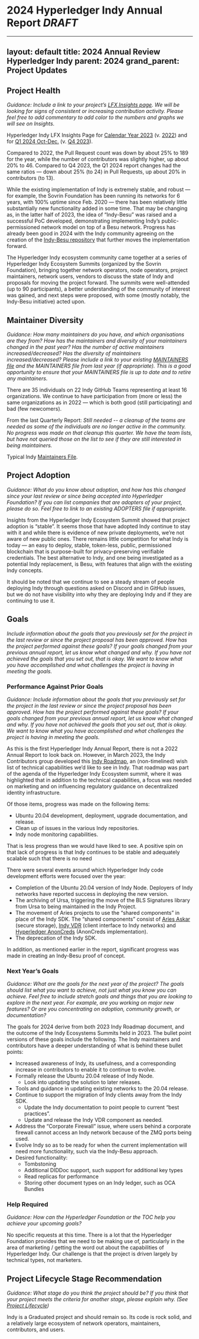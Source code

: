 # 2024 Hyperledger Indy Annual Report _DRAFT_

---
layout: default
title: 2024 Annual Review Hyperledger Indy
parent: 2024
grand_parent: Project Updates
---

## Project Health

_Guidance: Include a link to your project’s [LFX Insights page](https://insights-v2.lfx.linuxfoundation.org/projects). We will be looking for signs of consistent or increasing contribution activity. Please feel free to add commentary to add color to the numbers and graphs we will see on Insights._

Hyperledger Indy LFX Insights Page for [Calendar Year 2023](https://insights.lfx.linuxfoundation.org/foundation/hyp/overview?project=indy&repository=all&dateFilters=2023-01-01%20to%202023-12-31&dateRange=2023-01-01%20to%202023-12-31&compare=PP&granularity=month&hideBots=true) (v. [2022](https://insights.lfx.linuxfoundation.org/foundation/hyp/overview?project=indy&repository=all&dateFilters=2022-01-01%20to%202022-12-31&dateRange=2022-01-01%20to%202022-12-31&compare=PP&granularity=month&hideBots=true))  and for [Q1 2024 Oct-Dec.](https://insights.lfx.linuxfoundation.org/foundation/hyp/overview?project=indy&repository=all&dateFilters=2023-10-01%20to%202023-12-31&dateRange=2023-10-01%20to%202023-12-31&compare=PP&granularity=month&hideBots=true) (v. [Q4 2023](https://insights.lfx.linuxfoundation.org/foundation/hyp/overview?project=indy&repository=all&dateFilters=2023-07-01%20to%202023-09-30&dateRange=2023-07-01%20to%202023-09-30&compare=PP&granularity=month&hideBots=true)).

Compared to 2022, the Pull Request count was down by about 25% to 189 for the year, while the number of contributors was slightly higher, up about 20% to 46. Compared to Q4 2023, the Q1 2024 report changes had the same ratios — down about 25% (to 24) in Pull Requests, up about 20% in contributors (to 13).

While the existing implementation of Indy is extremely stable, and robust — for example, the Sovrin Foundation has been running its networks for 6 years, with 100% uptime since Feb. 2020 — there has been relatively little substantially new functionality added in some time. That may be changing as, in the latter half of 2023, the idea of “Indy-Besu” was raised and a successful PoC developed, demonstrating implementing Indy’s public-permissioned network model on top of a Besu network. Progress has already been good in 2024 with the Indy community agreeing on the creation of the [Indy-Besu repository](https://github.com/hyperledger/indy-besu) that further moves the implementation forward.

The Hyperledger Indy ecosystem community came together at a series of Hyperledger Indy Ecosystem Summits (organized by the Sovrin Foundation), bringing together network operators, node operators, project maintainers, network users, vendors to discuss the state of Indy and proposals for moving the project forward. The summits were well-attended (up to 90 participants), a better understanding of the community of interest was gained, and next steps were proposed, with some (mostly notably, the Indy-Besu initiative) acted upon.

## Maintainer Diversity

_Guidance: How many maintainers do you have, and which organisations are they from? How has the maintainers and diversity of your maintainers changed in the past year? Has the number of active maintainers increased/decreased? Has the diversity of maintainers increased/decreased? Please include a link to your existing [MAINTAINERS file](https://github.com/hyperledger/toc/blob/gh-pages/guidelines/MAINTAINERS-guidelines.md) and the MAINTAINERS file from last year (if appropriate). This is a good opportunity to ensure that your MAINTAINERS file is up to date and to retire any maintainers._

There are 35 individuals on 22 Indy GitHub Teams representing at least 16 organizations. We continue to have participation from (more or less) the same organizations as in 2022 — which is both good (still participating) and bad (few newcomers).

From the last Quarterly Report: _Still needed -- a cleanup of the teams are needed as some of the individuals are no longer active in the community. No progress was made on that cleanup this quarter. We have the team lists, but have not queried those on the list to see if they are still interested in being maintainers._

Typical Indy [Maintainers File](https://github.com/hyperledger/indy-plenum/blob/main/MAINTAINERS.md).

## Project Adoption

_Guidance: What do you know about adoption, and how has this changed since your last review or since being accepted into Hyperledger Foundation? If you can list companies that are adopters of your project, please do so. Feel free to link to an existing ADOPTERS file if appropriate._

Insights from the Hyperledger Indy Ecosystem Summit showed that project adoption is “stable”. It seems those that have adopted Indy continue to stay with it and while there is evidence of new private deployments, we’re not aware of new public ones. There remains little competition for what Indy is today — an easy to deploy, stable, token-less, public, permissioned blockchain that is purpose-built for privacy-preserving verifiable credentials. The best alternative to Indy, and one being investigated as a potential Indy replacement, is Besu, with features that align with the existing Indy concepts.

It should be noted that we continue to see a steady stream of people deploying Indy through questions asked on Discord and in GitHub issues, but we do not have visibility into why they are deploying Indy and if they are continuing to use it.

## Goals

_Include information about the goals that you previously set for the project in the last review or since the project proposal has been approved. How has the project performed against these goals? If your goals changed from your previous annual report, let us know what changed and why. If you have not achieved the goals that you set out, that is okay. We want to know what you have accomplished and what challenges the project is having in meeting the goals._

### Performance Against Prior Goals

_Guidance: Include information about the goals that you previously set for the project in the last review or since the project proposal has been approved. How has the project performed against these goals? If your goals changed from your previous annual report, let us know what changed and why. If you have not achieved the goals that you set out, that is okay. We want to know what you have accomplished and what challenges the project is having in meeting the goals._

As this is the first Hyperledger Indy Annual Report, there is not a 2022 Annual Report to look back on. However, in March 2023, the Indy Contributors group developed this [Indy Roadmap](https://hackmd.io/GeRP00i0Sj-7z4zXn2MB5g?view), an (non-timelined) wish list of technical capabilities we’d like to see in Indy. That roadmap was part of the agenda of the Hyperledger Indy Ecosystem summit, where it was highlighted that in addition to the technical capabilities, a focus was needed on marketing and on influencing regulatory guidance on decentralized identity infrastructure.

Of those items, progress was made on the following items:

* Ubuntu 20.04 development, deployment, upgrade documentation, and release.
* Clean up of issues in the various Indy repositories.
* Indy node monitoring capabilities.

That is less progress than we would have liked to see. A positive spin on that lack of progress is that Indy continues to be stable and adequately scalable such that there is no need 

There were several events around which Hyperledger Indy code development efforts were focused over the year:

* Completion of the Ubuntu 20.04 version of Indy Node. Deployers of Indy networks have reported success in deploying the new version.
* The archiving of Ursa, triggering the move of the BLS Signatures library from Ursa to being maintained in the Indy Project.
* The movement of Aries projects to use the “shared components” in place of the Indy SDK. The “shared components” consist of [Aries Askar](https://github.com/hyperledger/aries-askar) (secure storage), [Indy VDR](https://github.com/hyperledger/indy-vdr) (client interface to Indy networks) and [Hyperledger AnonCreds](https://www.hyperledger.org/projects/anoncreds) (AnonCreds implementation).
* The deprecation of the Indy SDK.

In addition, as mentioned earlier in the report, significant progress was made in creating an Indy-Besu proof of concept.

### Next Year’s Goals

_Guidance: What are the goals for the next year of the project? The goals should list what you want to achieve, not just what you know you can achieve. Feel free to include stretch goals and things that you are looking to explore in the next year. For example, are you working on major new features? Or are you concentrating on adoption, community growth, or documentation?_

The goals for 2024 derive from both 2023 Indy Roadmap document, and the outcome of the Indy Ecosystems Summits held in 2023. The bullet point versions of these goals include the following. The Indy maintainers and contributors have a deeper understanding of what is behind these bullet points:

* Increased awareness of Indy, its usefulness, and a corresponding increase in contributors to enable it to continue to evolve.
* Formally release the Ubuntu 20.04 release of Indy Node.
    * Look into updating the solution to later releases.
* Tools and guidance in updating existing networks to the 20.04 release.
* Continue to support the migration of Indy clients away from the Indy SDK.
    * Update the Indy documentation to point people to current “best practices”.
    * Update and release the Indy VDR component as needed.
* Address the “Corporate Firewall” issue, where users behind a corporate firewall cannot access an Indy network because of the ZMQ ports being used.
* Evolve Indy so as to be ready for when the current implementation will need more functionality, such via the Indy-Besu approach.
* Desired functionality:
    * Tombstoning
    * Additional DIDDoc support, such support for additional key types
    * Read replicas for performance
    * Storing other document types on an Indy ledger, such as OCA Bundles

### Help Required

_Guidance: How can the Hyperledger Foundation or the TOC help you achieve your upcoming goals?_

No specific requests at this time. There is a lot that the Hyperledger Foundation provides that we need to be making use of, particularly in the area of marketing / getting the word out about the capabilities of Hyperledger Indy. Our challenge is that the project is driven largely by technical types, not marketers.

## Project Lifecycle Stage Recommendation

_Guidance: What stage do you think the project should be? If you think that your project meets the criteria for another stage, please explain why. (See [Project Lifecycle](https://github.com/hyperledger/toc/blob/gh-pages/governing-documents/project-lifecycle.md))_

Indy is a Graduated project and should remain so. Its code is rock solid, and a relatively large ecosystem of network operators, maintainers, contributors, and users.
